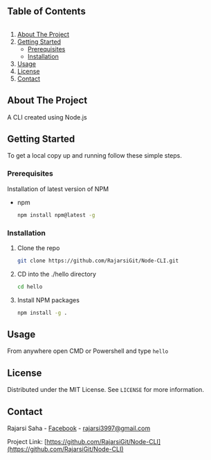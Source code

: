<!-- TABLE OF CONTENTS -->
<h2 style="display: inline-block">Table of Contents</h2>
<ol>
  <li>
    <a href="#about-the-project">About The Project</a>
  </li>
  <li>
    <a href="#getting-started">Getting Started</a>
    <ul>
      <li><a href="#prerequisites">Prerequisites</a></li>
      <li><a href="#installation">Installation</a></li>
    </ul>
  </li>
  <li><a href="#usage">Usage</a></li>
  <li><a href="#license">License</a></li>
  <li><a href="#contact">Contact</a></li>
</ol>



<!-- ABOUT THE PROJECT -->
## About The Project

A CLI created using Node.js



<!-- GETTING STARTED -->
## Getting Started

To get a local copy up and running follow these simple steps.

### Prerequisites

Installation of latest version of NPM
* npm
  ```sh
  npm install npm@latest -g
  ```



### Installation

1. Clone the repo
   ```sh
   git clone https://github.com/RajarsiGit/Node-CLI.git
   ```
1. CD into the ./hello directory
   ```sh
   cd hello
   ```
2. Install NPM packages
   ```sh
   npm install -g .
   ```



<!-- USAGE EXAMPLES -->
## Usage

From anywhere open CMD or Powershell and type `hello`



<!-- LICENSE -->
## License

Distributed under the MIT License. See `LICENSE` for more information.



<!-- CONTACT -->
## Contact

Rajarsi Saha - [Facebook](https://www.facebook.com/rajarsi.saha.3997/) - [rajarsi3997@gmail.com](mailto://rajarsi3997@gmail.com)

Project Link: [https://github.com/RajarsiGit/Node-CLI](https://github.com/RajarsiGit/Node-CLI)
